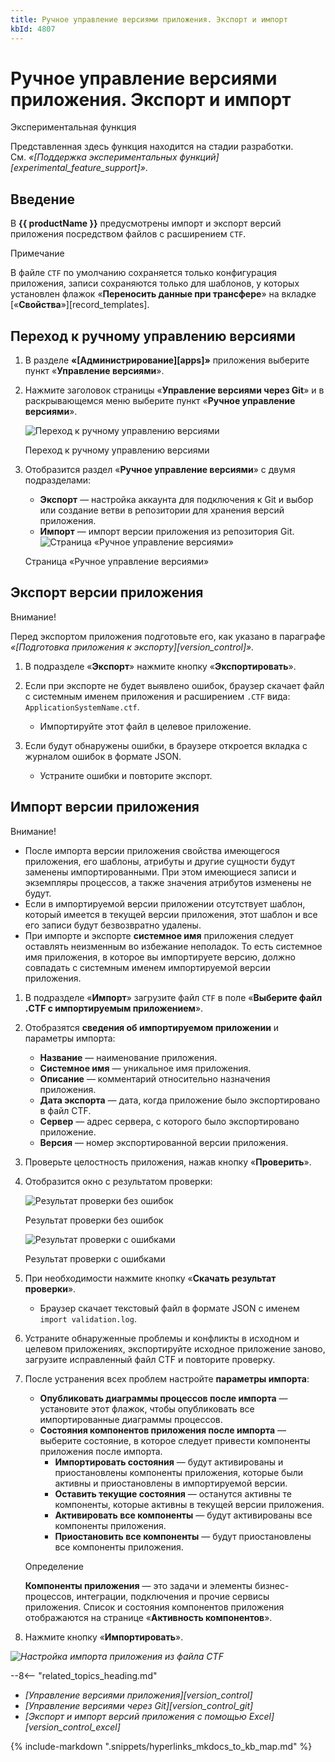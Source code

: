 ```yaml
---
title: Ручное управление версиями приложения. Экспорт и импорт
kbId: 4807
---
```


# Ручное управление версиями приложения. Экспорт и импорт

Экспериментальная функция

Представленная здесь функция находится на стадии разработки. См. *«[Поддержка экспериментальных функций][experimental_feature_support]»*.

## Введение

В **{{ productName }}** предусмотрены импорт и экспорт версий приложения посредством файлов с расширением `CTF`.

Примечание

В файле `CTF` по умолчанию сохраняется только конфигурация приложения, записи сохраняются только для шаблонов, у которых установлен флажок «**Переносить данные при трансфере**» на вкладке [«**Свойства**»][record_templates].

## Переход к ручному управлению версиями

1. В разделе **«[Администрирование][apps]»** приложения выберите пункт «**Управление версиями**».
2. Нажмите заголовок страницы «**Управление версиями через Git**» и в раскрывающемся меню выберите пункт «**Ручное управление версиями**».

   ![Переход к ручному управлению версиями](/platform/v5.0/business_apps/version_control/img/verstion_control_switch_to_manual.png)

   Переход к ручному управлению версиями
3. Отобразится раздел «**Ручное управление версиями**» с двумя подразделами:

   - **Экспорт** — настройка аккаунта для подключения к Git и выбор или создание ветви в репозитории для хранения версий приложения.
   - **Импорт** — импорт версии приложения из репозитория Git.![Страница «Ручное управление версиями»](/platform/v5.0/business_apps/version_control/img/manual_version_control.png)

   Страница «Ручное управление версиями»

## Экспорт версии приложения

Внимание!

Перед экспортом приложения подготовьте его, как указано в параграфе *«[Подготовка приложения к экспорту][version_control]».*

1. В подразделе «**Экспорт**» нажмите кнопку «**Экспортировать**».
2. Если при экспорте не будет выявлено ошибок, браузер скачает файл с системным именем приложения и расширением `.CTF` вида: `ApplicationSystemName.ctf`.

   - Импортируйте этот файл в целевое приложение.
3. Если будут обнаружены ошибки, в браузере откроется вкладка с журналом ошибок в формате JSON.

   - Устраните ошибки и повторите экспорт.

## Импорт версии приложения

Внимание!

- После импорта версии приложения свойства имеющегося приложения, его шаблоны, атрибуты и другие сущности будут заменены импортированными. При этом имеющиеся записи и экземпляры процессов, а также значения атрибутов изменены не будут.
- Если в импортируемой версии приложении отсутствует шаблон, который имеется в текущей версии приложения, этот шаблон и все его записи будут безвозвратно удалены.
- При импорте и экспорте **системное имя** приложения следует оставлять неизменным во избежание неполадок. То есть системное имя приложения, в которое вы импортируете версию, должно совпадать с системным именем импортируемой версии приложения.

1. В подразделе «**Импорт**» загрузите файл `CTF` в поле «**Выберите файл .CTF с импортируемым приложением**».
2. Отобразятся **сведения об импортируемом приложении** и параметры импорта:

   - **Название** — наименование приложения.
   - **Системное имя** — уникальное имя приложения.
   - **Описание** — комментарий относительно назначения приложения.
   - **Дата экспорта** — дата, когда приложение было экспортировано в файл CTF.
   - **Сервер** — адрес сервера, с которого было экспортировано приложение.
   - **Версия** — номер экспортированной версии приложения.
3. Проверьте целостность приложения, нажав кнопку «**Проверить**».
4. Отобразится окно с результатом проверки:

   ![Результат проверки без ошибок](/platform/v5.0/business_apps/version_control/img/manual_version_import_check_no_errors.png)

   Результат проверки без ошибок

   ![Результат проверки с ошибками](/platform/v5.0/business_apps/version_control/img/manual_version_import_check_errors.png)

   Результат проверки с ошибками
5. При необходимости нажмите кнопку «**Скачать результат проверки**».

   - Браузер скачает текстовый файл в формате JSON с именем `import validation.log`.
6. Устраните обнаруженные проблемы и конфликты в исходном и целевом приложениях, экспортируйте исходное приложение заново, загрузите исправленный файл CTF и повторите проверку.
7. После устранения всех проблем настройте **параметры импорта**:

   - **Опубликовать диаграммы процессов после импорта** — установите этот флажок, чтобы опубликовать все импортированные диаграммы процессов.
   - **Состояния компонентов приложения после импорта** — выберите состояние, в которое следует привести компоненты приложения после импорта.
     - **Импортировать состояния** — будут активированы и приостановлены компоненты приложения, которые были активны и приостановлены в импортируемой версии.
     - **Оставить текущие состояния** — останутся активны те компоненты, которые активны в текущей версии приложения.
     - **Активировать все компоненты** — будут активированы все компоненты приложения.
     - **Приостановить все компоненты** — будут приостановлены все компоненты приложения.

   Определение

   **Компоненты приложения** — это задачи и элементы бизнес-процессов, интеграции, подключения и прочие сервисы приложения. Список и состояния компонентов приложения отображаются на странице «**Активность компонентов**».
8. Нажмите кнопку «**Импортировать**».

_![Настройка импорта приложения из файла CTF](/platform/v5.0/business_apps/version_control/img/manual_version_import_properties.png)_

--8<-- "related_topics_heading.md"

- *[Управление версиями приложения][version_control]*
- *[Управление версиями через Git][version_control_git]*
- *[Экспорт и импорт версий приложения с помощью Excel][version_control_excel]*

{% include-markdown ".snippets/hyperlinks_mkdocs_to_kb_map.md" %}
